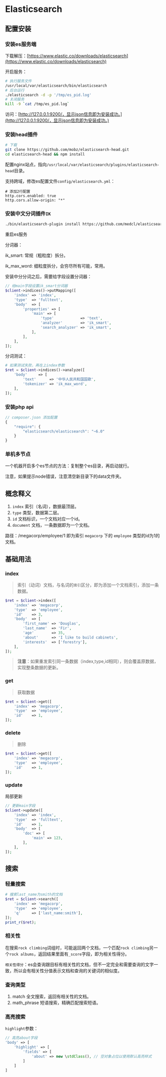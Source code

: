 # Elasticsearch

## 配置安装

### 安装es服务端

下载解压：[https://www.elastic.co/downloads/elasticsearch](https://www.elastic.co/downloads/elasticsearch)

开启服务：

```bash
# 执行服务文件
/usr/local/var/elasticsearch/bin/elasticsearch
# 后台运行
./elasticsearch -d -p '/tmp/es_pid.log'
# 关闭服务
kill -9 `cat /tmp/es_pid.log`
```

访问：[http://127.0.0.1:9200/，显示json信息即为安装成功。](http://127.0.0.1:9200/，显示json信息即为安装成功。)

### 安装head插件

```bash
# 下载
git clone https://github.com/mobz/elasticsearch-head.git
cd elasticsearch-head && npm install
```

配置nginx站点，指向`/usr/local/var/elasticsearch/plugins/elasticsearch-head`目录。

支持跨域，修改es配置文件`config/elasticsearch.yml`：

```text
# 添加2行配置
http.cors.enabled: true
http.cors.allow-origin: "*"
```

### 安装中文分词插件`IK`

```bash
./bin/elasticsearch-plugin install https://github.com/medcl/elasticsearch-analysis-ik/releases/download/v6.2.2/elasticsearch-analysis-ik-6.2.2.zip
```

重启es服务

分词器：

ik\_smart: 常规（粗粒度）拆分。

ik\_max\_word: 细粒度拆分，会穷尽所有可能，常用。

安装中分分词之后，需要给字段设置分词器：

```php
// 给main字段设置ik_smart分词器
$client->indices()->putMapping([
    'index' => 'index',
    'type'  => 'fulltext',
    'body'  => [
        'properties' => [
            'main' => [
                'type'            => 'text',
                'analyzer'        => 'ik_smart',
                'search_analyzer' => 'ik_smart',
            ],
        ],
    ],
]);
```

分词测试：

```php
# 如果测试失败，再在上index参数
$ret = $client->indices()->analyze([
    'body'     => [
        'text'      => '中华人民共和国国歌',
        'tokenizer' => 'ik_max_word',
    ],
]);
```

### 安装php api

```javascript
// composer.json 添加配置
{
    "require": {
        "elasticsearch/elasticsearch": "~6.0"
    }
}
```

### 单机多节点

一个机器开启多个es节点的方法：复制整个es目录，再启动就行。

注意，如果提示node错误，注意清空新目录下的data文件夹。

## 概念释义

1. `index` 索引（名词），数据最顶层。
2. `type` 类型，数据第二层。
3. `id` 文档标识，一个文档对应一个id。
4. `document` 文档，一条数据即为一个文档。

路径：/megacorp/employee/1 即为索引 `megacorp` 下的 `employee` 类型的id为1的文档。

## 基础用法

### index

> 索引（动词）文档，与名词的`索引`区分，即为添加一个文档索引，添加一条数据。

```php
$ret = $client->index([
    'index' => 'megacorp',
    'type'  => 'employee',
    'id'    => 3,
    'body'  => [
        'first_name' => 'Douglas',
        'last_name'  => 'Fir',
        'age'        => 35,
        'about'      => 'I like to build cabinets',
        'interests'  => ['forestry'],
    ],
]);
```

> **注意**：如果重发索引同一条数据（index,type,id相同），则会覆盖原数据，实现整条数据的更新。

### get

> 获取数据

```php
$ret = $client->get([
    'index' => 'megacorp',
    'type'  => 'employee',
    'id'    => 1,
]);
```

### delete

> 删除

```php
$ret = $client->get([
    'index' => 'megacorp',
    'type'  => 'employee',
    'id'    => 1,
]);
```

### update

局部更新

```php
// 更新main字段
$client->update([
    'index' => 'index',
    'type'  => 'fulltext',
    'id'    => 1,
    'body'  => [
        'doc' => [
            'main' => 123,
        ],
    ],
]);
```

## 搜索

### 轻量搜索

```php
# 搜索last_name为smith的文档
$ret = $client->search([
    'index' => 'megacorp',
    'type'  => 'employee',
    'q'     => ['last_name:smith'],
]);
print_r($ret);
```

### 相关性

在搜索`rock climbing`词组时，可能返回两个文档，一个匹配`rock climbing`另一个`rock albums`，返回结果里面有`_score`字段，即为相关性得分。

`相关性得分`：es会查询跟目标有相关性的文档，但不一定完全和需要查询的文字一致，所以会有相关性分值表示文档和查询的关键词的相似度。

### 查询类型

1. match 全文搜索，返回有相关性的文档。
2. math\_phrase 短语搜索，精确匹配搜索短语。

### 高亮搜索

`highlight`参数：

```php
// 高亮about字段
'body' => [
    'highlight' => [
        'fields' => [
            'about' => new \stdClass(), // 空对象占位以使用默认高亮样式
        ]
    ]
]
```

